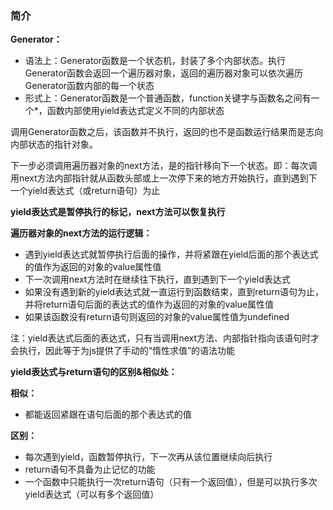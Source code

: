 ### 简介

**Generator：**

+ 语法上：Generator函数是一个状态机，封装了多个内部状态。执行Generator函数会返回一个遍历器对象，返回的遍历器对象可以依次遍历Generator函数内部的每一个状态
+ 形式上：Generator函数是一个普通函数，function关键字与函数名之间有一个*，函数内部使用yield表达式定义不同的内部状态

调用Generator函数之后，该函数并不执行，返回的也不是函数运行结果而是志向内部状态的指针对象。

下一步必须调用遍历器对象的next方法，是的指针移向下一个状态。即：每次调用next方法内部指针就从函数头部或上一次停下来的地方开始执行，直到遇到下一个yield表达式（或return语句）为止

**yield表达式是暂停执行的标记，next方法可以恢复执行** 



**遍历器对象的next方法的运行逻辑：** 

+ 遇到yield表达式就暂停执行后面的操作，并将紧跟在yield后面的那个表达式的值作为返回的对象的value属性值
+ 下一次调用next方法时在继续往下执行，直到遇到下一个yield表达式
+ 如果没有遇到新的yield表达式就一直运行到函数结束，直到return语句为止，并将return语句后面的表达式的值作为返回的对象的value属性值
+ 如果该函数没有return语句则返回的对象的value属性值为undefined

注：yield表达式后面的表达式，只有当调用next方法、内部指针指向该语句时才会执行，因此等于为js提供了手动的“惰性求值”的语法功能



**yield表达式与return语句的区别&相似处：** 

**相似：**

+ 都能返回紧跟在语句后面的那个表达式的值

**区别：**

+ 每次遇到yield，函数暂停执行，下一次再从该位置继续向后执行
+ return语句不具备为止记忆的功能
+ 一个函数中只能执行一次return语句（只有一个返回值），但是可以执行多次yield表达式（可以有多个返回值）